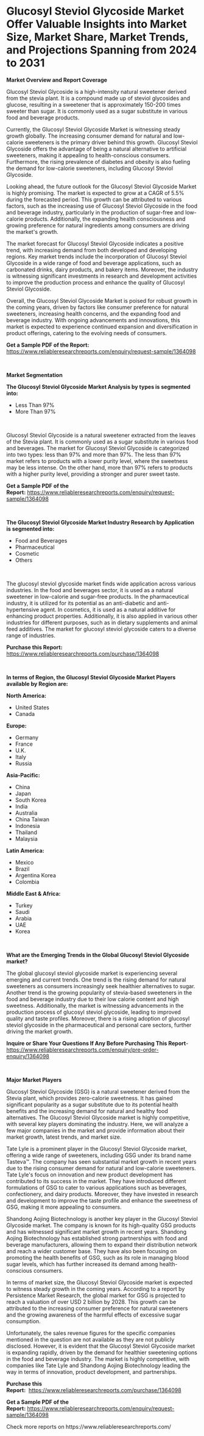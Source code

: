 <p><h1>Glucosyl Steviol Glycoside Market Offer Valuable Insights into Market Size, Market Share, Market Trends, and Projections Spanning from 2024 to 2031</h1></p><p><strong>Market Overview and Report Coverage</strong></p>
<p><p>Glucosyl Steviol Glycoside is a high-intensity natural sweetener derived from the stevia plant. It is a compound made up of steviol glycosides and glucose, resulting in a sweetener that is approximately 150-200 times sweeter than sugar. It is commonly used as a sugar substitute in various food and beverage products.</p><p>Currently, the Glucosyl Steviol Glycoside Market is witnessing steady growth globally. The increasing consumer demand for natural and low-calorie sweeteners is the primary driver behind this growth. Glucosyl Steviol Glycoside offers the advantage of being a natural alternative to artificial sweeteners, making it appealing to health-conscious consumers. Furthermore, the rising prevalence of diabetes and obesity is also fueling the demand for low-calorie sweeteners, including Glucosyl Steviol Glycoside.</p><p>Looking ahead, the future outlook for the Glucosyl Steviol Glycoside Market is highly promising. The market is expected to grow at a CAGR of 5.5% during the forecasted period. This growth can be attributed to various factors, such as the increasing use of Glucosyl Steviol Glycoside in the food and beverage industry, particularly in the production of sugar-free and low-calorie products. Additionally, the expanding health consciousness and growing preference for natural ingredients among consumers are driving the market's growth.</p><p>The market forecast for Glucosyl Steviol Glycoside indicates a positive trend, with increasing demand from both developed and developing regions. Key market trends include the incorporation of Glucosyl Steviol Glycoside in a wide range of food and beverage applications, such as carbonated drinks, dairy products, and bakery items. Moreover, the industry is witnessing significant investments in research and development activities to improve the production process and enhance the quality of Glucosyl Steviol Glycoside.</p><p>Overall, the Glucosyl Steviol Glycoside Market is poised for robust growth in the coming years, driven by factors like consumer preference for natural sweeteners, increasing health concerns, and the expanding food and beverage industry. With ongoing advancements and innovations, this market is expected to experience continued expansion and diversification in product offerings, catering to the evolving needs of consumers.</p></p>
<p><strong>Get a Sample PDF of the Report:</strong> <a href="https://www.reliableresearchreports.com/enquiry/request-sample/1364098">https://www.reliableresearchreports.com/enquiry/request-sample/1364098</a></p>
<p>&nbsp;</p>
<p><strong>Market Segmentation</strong></p>
<p><strong>The Glucosyl Steviol Glycoside Market Analysis by types is segmented into:</strong></p>
<p><ul><li>Less Than 97%</li><li>More Than 97%</li></ul></p>
<p>&nbsp;</p>
<p><p>Glucosyl Steviol Glycoside is a natural sweetener extracted from the leaves of the Stevia plant. It is commonly used as a sugar substitute in various food and beverages. The market for Glucosyl Steviol Glycoside is categorized into two types: less than 97% and more than 97%. The less than 97% market refers to products with a lower purity level, where the sweetness may be less intense. On the other hand, more than 97% refers to products with a higher purity level, providing a stronger and purer sweet taste.</p></p>
<p><strong>Get a Sample PDF of the Report:</strong>&nbsp;<a href="https://www.reliableresearchreports.com/enquiry/request-sample/1364098">https://www.reliableresearchreports.com/enquiry/request-sample/1364098</a></p>
<p>&nbsp;</p>
<p><strong>The Glucosyl Steviol Glycoside Market Industry Research by Application is segmented into:</strong></p>
<p><ul><li>Food and Beverages</li><li>Pharmaceutical</li><li>Cosmetic</li><li>Others</li></ul></p>
<p>&nbsp;</p>
<p><p>The glucosyl steviol glycoside market finds wide application across various industries. In the food and beverages sector, it is used as a natural sweetener in low-calorie and sugar-free products. In the pharmaceutical industry, it is utilized for its potential as an anti-diabetic and anti-hypertensive agent. In cosmetics, it is used as a natural additive for enhancing product properties. Additionally, it is also applied in various other industries for different purposes, such as in dietary supplements and animal feed additives. The market for glucosyl steviol glycoside caters to a diverse range of industries.</p></p>
<p><strong>Purchase this Report:</strong>&nbsp; <a href="https://www.reliableresearchreports.com/purchase/1364098">https://www.reliableresearchreports.com/purchase/1364098</a></p>
<p>&nbsp;</p>
<p><strong>In terms of Region, the Glucosyl Steviol Glycoside Market Players available by Region are:</strong></p>
<p>
    <p> <strong> North America: </strong>
        <ul>
            <li>United States</li>
            <li>Canada</li>
        </ul>
        </p> 
    <p> <strong> Europe: </strong>
        <ul>
            <li>Germany</li>
            <li>France</li>
            <li>U.K.</li>
            <li>Italy</li>
            <li>Russia</li>
        </ul>
        </p> 
    <p> <strong> Asia-Pacific: </strong>
        <ul>
            <li>China</li>
            <li>Japan</li>
            <li>South Korea</li>
            <li>India</li>
            <li>Australia</li>
            <li>China Taiwan</li>
            <li>Indonesia</li>
            <li>Thailand</li>
            <li>Malaysia</li>
        </ul>
        </p> 
    <p> <strong> Latin America: </strong>
        <ul>
            <li>Mexico</li>
            <li>Brazil</li>
            <li>Argentina Korea</li>
            <li>Colombia</li>
        </ul>
        </p> 
    <p> <strong> Middle East & Africa: </strong>
        <ul>
            <li>Turkey</li>
            <li>Saudi</li>
            <li>Arabia</li>
            <li>UAE</li>
            <li>Korea</li>
        </ul>
    </p>
    </p>
<p>&nbsp;</p>
<p><strong>What are the Emerging Trends in the Global Glucosyl Steviol Glycoside market?</strong></p>
<p><p>The global glucosyl steviol glycoside market is experiencing several emerging and current trends. One trend is the rising demand for natural sweeteners as consumers increasingly seek healthier alternatives to sugar. Another trend is the growing popularity of stevia-based sweeteners in the food and beverage industry due to their low calorie content and high sweetness. Additionally, the market is witnessing advancements in the production process of glucosyl steviol glycoside, leading to improved quality and taste profiles. Moreover, there is a rising adoption of glucosyl steviol glycoside in the pharmaceutical and personal care sectors, further driving the market growth.</p></p>
<p><strong>Inquire or Share Your Questions If Any Before Purchasing This Report</strong>- <a href="https://www.reliableresearchreports.com/enquiry/pre-order-enquiry/1364098">https://www.reliableresearchreports.com/enquiry/pre-order-enquiry/1364098</a></p>
<p>&nbsp;</p>
<p><strong>Major Market Players</strong></p>
<p><p>Glucosyl Steviol Glycoside (GSG) is a natural sweetener derived from the Stevia plant, which provides zero-calorie sweetness. It has gained significant popularity as a sugar substitute due to its potential health benefits and the increasing demand for natural and healthy food alternatives. The Glucosyl Steviol Glycoside market is highly competitive, with several key players dominating the industry. Here, we will analyze a few major companies in the market and provide information about their market growth, latest trends, and market size.</p><p>Tate Lyle is a prominent player in the Glucosyl Steviol Glycoside market, offering a wide range of sweeteners, including GSG under its brand name Tasteva™. The company has seen substantial market growth in recent years due to the rising consumer demand for natural and low-calorie sweeteners. Tate Lyle's focus on innovation and new product development has contributed to its success in the market. They have introduced different formulations of GSG to cater to various applications such as beverages, confectionery, and dairy products. Moreover, they have invested in research and development to improve the taste profile and enhance the sweetness of GSG, making it more appealing to consumers.</p><p>Shandong Aojing Biotechnology is another key player in the Glucosyl Steviol Glycoside market. The company is known for its high-quality GSG products and has witnessed significant market growth in recent years. Shandong Aojing Biotechnology has established strong partnerships with food and beverage manufacturers, allowing them to expand their distribution network and reach a wider customer base. They have also been focusing on promoting the health benefits of GSG, such as its role in managing blood sugar levels, which has further increased its demand among health-conscious consumers.</p><p>In terms of market size, the Glucosyl Steviol Glycoside market is expected to witness steady growth in the coming years. According to a report by Persistence Market Research, the global market for GSG is projected to reach a valuation of over USD 2 billion by 2028. This growth can be attributed to the increasing consumer preference for natural sweeteners and the growing awareness of the harmful effects of excessive sugar consumption.</p><p>Unfortunately, the sales revenue figures for the specific companies mentioned in the question are not available as they are not publicly disclosed. However, it is evident that the Glucosyl Steviol Glycoside market is expanding rapidly, driven by the demand for healthier sweetening options in the food and beverage industry. The market is highly competitive, with companies like Tate Lyle and Shandong Aojing Biotechnology leading the way in terms of innovation, product development, and partnerships.</p></p>
<p><strong>Purchase this Report:</strong>&nbsp;&nbsp;<a href="https://www.reliableresearchreports.com/purchase/1364098">https://www.reliableresearchreports.com/purchase/1364098</a></p>
<p></p>
<p><strong>Get a Sample PDF of the Report:</strong>&nbsp;<a href="https://www.reliableresearchreports.com/enquiry/request-sample/1364098">https://www.reliableresearchreports.com/enquiry/request-sample/1364098</a></p>
<p>Check more reports on https://www.reliableresearchreports.com/</p>